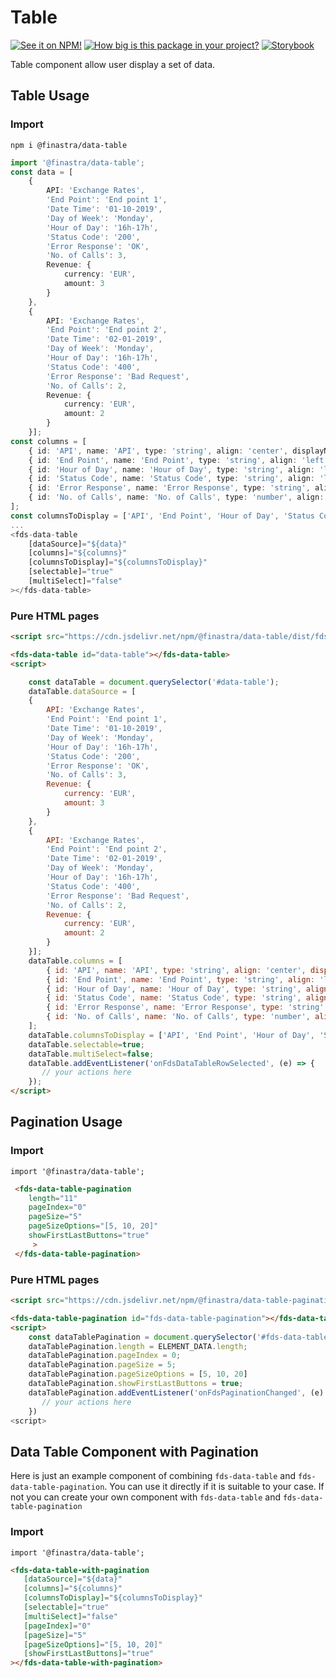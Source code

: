 # Table

[![See it on NPM!](https://img.shields.io/npm/v/@finastra/data-table?style=for-the-badge)](https://www.npmjs.com/package/@finastra/data-table)
[![How big is this package in your project?](https://img.shields.io/bundlephobia/minzip/@finastra/data-table?style=for-the-badge)](https://bundlephobia.com/result?p=@finastra/data-table')
[![Storybook](https://shields.io/badge/-Play%20with%20this%20web%20component-2a0481?logo=storybook&style=for-the-badge)](https://finastra.github.io/finastra-design-system/?path=/story/data-display-data-table--default)

Table component allow user display a set of data. 


## Table Usage

### Import

```
npm i @finastra/data-table
```

```ts
import '@finastra/data-table';
const data = [
    {
        API: 'Exchange Rates',
        'End Point': 'End point 1',
        'Date Time': '01-10-2019',
        'Day of Week': 'Monday',
        'Hour of Day': '16h-17h',
        'Status Code': '200',
        'Error Response': 'OK',
        'No. of Calls': 3,
        Revenue: {
            currency: 'EUR',
            amount: 3
        }
    },
    {
        API: 'Exchange Rates',
        'End Point': 'End point 2',
        'Date Time': '02-01-2019',
        'Day of Week': 'Monday',
        'Hour of Day': '16h-17h',
        'Status Code': '400',
        'Error Response': 'Bad Request',
        'No. of Calls': 2,
        Revenue: {
            currency: 'EUR',
            amount: 2
        }
    }];
const columns = [
    { id: 'API', name: 'API', type: 'string', align: 'center', displayName: 'Display Api' },
    { id: 'End Point', name: 'End Point', type: 'string', align: 'left', sortable: true },
    { id: 'Hour of Day', name: 'Hour of Day', type: 'string', align: 'left' },
    { id: 'Status Code', name: 'Status Code', type: 'string', align: 'left' },
    { id: 'Error Response', name: 'Error Response', type: 'string', align: 'center' },
    { id: 'No. of Calls', name: 'No. of Calls', type: 'number', align: 'right', sortable: true }
];
const columnsToDisplay = ['API', 'End Point', 'Hour of Day', 'Status Code', 'Error Response', 'No. of Calls'];
...
<fds-data-table
    [dataSource]="${data}"
    [columns]="${columns}"
    [columnsToDisplay]="${columnsToDisplay}"
    [selectable]="true"
    [multiSelect]="false"
></fds-data-table>
```

### Pure HTML pages

```html
<script src="https://cdn.jsdelivr.net/npm/@finastra/data-table/dist/fds-data-table.js"></script>

<fds-data-table id="data-table"></fds-data-table>
<script>

    const dataTable = document.querySelector('#data-table');
    dataTable.dataSource = [
    {
        API: 'Exchange Rates',
        'End Point': 'End point 1',
        'Date Time': '01-10-2019',
        'Day of Week': 'Monday',
        'Hour of Day': '16h-17h',
        'Status Code': '200',
        'Error Response': 'OK',
        'No. of Calls': 3,
        Revenue: {
            currency: 'EUR',
            amount: 3
        }
    },
    {
        API: 'Exchange Rates',
        'End Point': 'End point 2',
        'Date Time': '02-01-2019',
        'Day of Week': 'Monday',
        'Hour of Day': '16h-17h',
        'Status Code': '400',
        'Error Response': 'Bad Request',
        'No. of Calls': 2,
        Revenue: {
            currency: 'EUR',
            amount: 2
        }
    }];
    dataTable.columns = [
        { id: 'API', name: 'API', type: 'string', align: 'center', displayName: 'Display Api' },
        { id: 'End Point', name: 'End Point', type: 'string', align: 'left', sortable: true },
        { id: 'Hour of Day', name: 'Hour of Day', type: 'string', align: 'left' },
        { id: 'Status Code', name: 'Status Code', type: 'string', align: 'left' },
        { id: 'Error Response', name: 'Error Response', type: 'string', align: 'center' },
        { id: 'No. of Calls', name: 'No. of Calls', type: 'number', align: 'right', sortable: true }
    ];
    dataTable.columnsToDisplay = ['API', 'End Point', 'Hour of Day', 'Status Code', 'Error Response', 'No. of Calls'];
    dataTable.selectable=true;
    dataTable.multiSelect=false;
    dataTable.addEventListener('onFdsDataTableRowSelected', (e) => {
       // your actions here
    });
</script>
```

## Pagination Usage 
### Import 
```import '@finastra/data-table';```

```html
 <fds-data-table-pagination    
    length="11"
    pageIndex="0"
    pageSize="5"
    pageSizeOptions="[5, 10, 20]"
    showFirstLastButtons="true"
     >
 </fds-data-table-pagination>
 ```

### Pure HTML pages

```html
<script src="https://cdn.jsdelivr.net/npm/@finastra/data-table-pagination/dist/fds-data-table-pagination.js"></script>

<fds-data-table-pagination id="fds-data-table-pagination"></fds-data-table-pagination>
<script>
    const dataTablePagination = document.querySelector('#fds-data-table-pagination');
    dataTablePagination.length = ELEMENT_DATA.length;
    dataTablePagination.pageIndex = 0;
    dataTablePagination.pageSize = 5;
    dataTablePagination.pageSizeOptions = [5, 10, 20]
    dataTablePagination.showFirstLastButtons = true;
    dataTablePagination.addEventListener('onFdsPaginationChanged', (e) => {
       // your actions here
    })
<script>
 ```



 ## Data Table Component with Pagination
 
 Here is just an example component of combining `fds-data-table` and `fds-data-table-pagination`.
 You can use it directly if it is suitable to your case. If not you can create your own component with `fds-data-table` and `fds-data-table-pagination`
 ### Import 
 ```import '@finastra/data-table';```

 ```html
 <fds-data-table-with-pagination 
    [dataSource]="${data}"
    [columns]="${columns}"
    [columnsToDisplay]="${columnsToDisplay}"
    [selectable]="true"
    [multiSelect]="false"
    [pageIndex]="0"
    [pageSize]="5"
    [pageSizeOptions]="[5, 10, 20]"
    [showFirstLastButtons]="true"
></fds-data-table-with-pagination>
 ```
